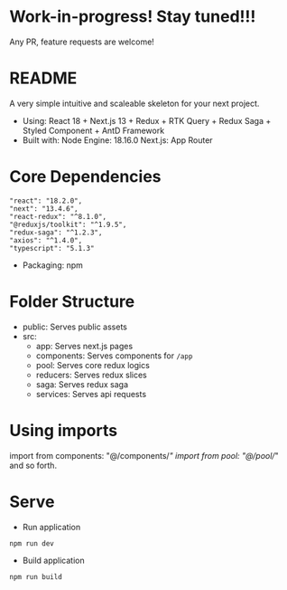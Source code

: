 # Work-in-progress! Stay tuned!!!

Any PR, feature requests are welcome!

# README

A very simple intuitive and scaleable skeleton for your next project.

- Using:
  React 18 + Next.js 13 + Redux + RTK Query + Redux Saga + Styled Component + AntD Framework
- Built with:
  Node Engine: 18.16.0
  Next.js: App Router

# Core Dependencies

```
"react": "18.2.0",
"next": "13.4.6",
"react-redux": "^8.1.0",
"@reduxjs/toolkit": "^1.9.5",
"redux-saga": "^1.2.3",
"axios": "^1.4.0",
"typescript": "5.1.3"
```

- Packaging: npm

# Folder Structure

- public: Serves public assets
- src:
  - app: Serves next.js pages
  - components: Serves components for `/app`
  - pool: Serves core redux logics
  - reducers: Serves redux slices
  - saga: Serves redux saga
  - services: Serves api requests

# Using imports

import from components: "@/components/_"
import from pool: "@/pool/_"
and so forth.

# Serve

- Run application

```
npm run dev
```

- Build application

```
npm run build
```
